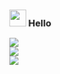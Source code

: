 ### <img src="https://media.giphy.com/media/hvRJCLFzcasrR4ia7z/giphy.gif" width="30px"> Hello


![](https://github-readme-stats.vercel.app/api?username=KazakosDev&show_icons=true&theme=tokyonight&count_private=true&hide=contribs)<br/>
![](https://github-readme-stats.vercel.app/api/top-langs/?username=KazakosDev&layout=compact)<br/>
![](https://visitor-badge-reloaded.herokuapp.com/badge?page_id=KazakosDev)
